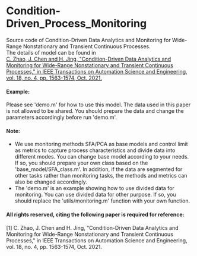# Condition-Driven_Process_Monitoring
Source code of Condition-Driven Data Analytics and Monitoring for Wide-Range Nonstationary and Transient Continuous Processes.   
The details of model can be found in    
 [C. Zhao, J. Chen and H. Jing, "Condition-Driven Data Analytics and Monitoring for Wide-Range Nonstationary and Transient Continuous Processes," in IEEE Transactions on Automation Science and Engineering, vol. 18, no. 4, pp. 1563-1574, Oct. 2021.](https://ieeexplore.ieee.org/abstract/document/9158352)

#### Example:  
Please see 'demo.m' for how to use this model.
The data used in this paper is not allowed to be shared. You should prepare the data and change the parameters accordingly before run 'demo.m'.

#### Note:
* We use monitoring methods SFA/PCA as base models and control limit as metrics to capture process characteristics and divide data into different modes. You can change base model according to your needs. If so, you should prepare your own class based on the 'base_model/SFA_class.m'. In addition, if the data are segmented for other tasks rather than monitoring tasks, the methods and metrics can also be changed accordingly.
* The 'demo.m' is an example showing how to use divided data for monitoring. You can use divided data for other purpose. If so, you should replace the 'utils/monitoring.m' function with your own function. 

#### All rights reserved, citing the following paper is required for reference:   
[1] C. Zhao, J. Chen and H. Jing, "Condition-Driven Data Analytics and Monitoring for Wide-Range Nonstationary and Transient Continuous Processes," in IEEE Transactions on Automation Science and Engineering, vol. 18, no. 4, pp. 1563-1574, Oct. 2021.  
